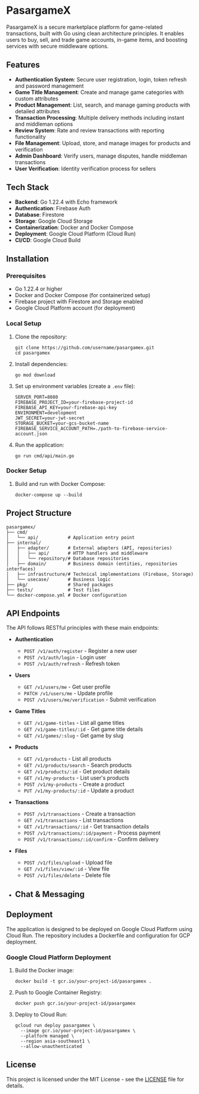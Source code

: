 # PasargameX

PasargameX is a secure marketplace platform for game-related transactions, built with Go using clean architecture principles. It enables users to buy, sell, and trade game accounts, in-game items, and boosting services with secure middleware options.

## Features

- **Authentication System**: Secure user registration, login, token refresh and password management
- **Game Title Management**: Create and manage game categories with custom attributes
- **Product Management**: List, search, and manage gaming products with detailed attributes
- **Transaction Processing**: Multiple delivery methods including instant and middleman options
- **Review System**: Rate and review transactions with reporting functionality
- **File Management**: Upload, store, and manage images for products and verification
- **Admin Dashboard**: Verify users, manage disputes, handle middleman transactions
- **User Verification**: Identity verification process for sellers

## Tech Stack

- **Backend**: Go 1.22.4 with Echo framework
- **Authentication**: Firebase Auth
- **Database**: Firestore
- **Storage**: Google Cloud Storage
- **Containerization**: Docker and Docker Compose
- **Deployment**: Google Cloud Platform (Cloud Run)
- **CI/CD**: Google Cloud Build

## Installation

### Prerequisites

- Go 1.22.4 or higher
- Docker and Docker Compose (for containerized setup)
- Firebase project with Firestore and Storage enabled
- Google Cloud Platform account (for deployment)

### Local Setup

1. Clone the repository:
   ```
   git clone https://github.com/username/pasargamex.git
   cd pasargamex
   ```

2. Install dependencies:
   ```
   go mod download
   ```

3. Set up environment variables (create a `.env` file):
   ```
   SERVER_PORT=8080
   FIREBASE_PROJECT_ID=your-firebase-project-id
   FIREBASE_API_KEY=your-firebase-api-key
   ENVIRONMENT=development
   JWT_SECRET=your-jwt-secret
   STORAGE_BUCKET=your-gcs-bucket-name
   FIREBASE_SERVICE_ACCOUNT_PATH=./path-to-firebase-service-account.json
   ```

4. Run the application:
   ```
   go run cmd/api/main.go
   ```

### Docker Setup

1. Build and run with Docker Compose:
   ```
   docker-compose up --build
   ```

## Project Structure

```
pasargamex/
├── cmd/
│   └── api/           # Application entry point
├── internal/
│   ├── adapter/       # External adapters (API, repositories)
│   │   ├── api/       # HTTP handlers and middleware
│   │   └── repository/# Database repositories
│   ├── domain/        # Business domain (entities, repositories interfaces)
│   ├── infrastructure/# Technical implementations (Firebase, Storage)
│   └── usecase/       # Business logic
├── pkg/               # Shared packages
├── tests/             # Test files
└── docker-compose.yml # Docker configuration
```

## API Endpoints

The API follows RESTful principles with these main endpoints:

- **Authentication**
  - `POST /v1/auth/register` - Register a new user
  - `POST /v1/auth/login` - Login user
  - `POST /v1/auth/refresh` - Refresh token

- **Users**
  - `GET /v1/users/me` - Get user profile
  - `PATCH /v1/users/me` - Update profile
  - `POST /v1/users/me/verification` - Submit verification

- **Game Titles**
  - `GET /v1/game-titles` - List all game titles
  - `GET /v1/game-titles/:id` - Get game title details
  - `GET /v1/games/:slug` - Get game by slug

- **Products**
  - `GET /v1/products` - List all products
  - `GET /v1/products/search` - Search products
  - `GET /v1/products/:id` - Get product details
  - `GET /v1/my-products` - List user's products
  - `POST /v1/my-products` - Create a product
  - `PUT /v1/my-products/:id` - Update a product

- **Transactions**
  - `POST /v1/transactions` - Create a transaction
  - `GET /v1/transactions` - List transactions
  - `GET /v1/transactions/:id` - Get transaction details
  - `POST /v1/transactions/:id/payment` - Process payment
  - `POST /v1/transactions/:id/confirm` - Confirm delivery

- **Files**
  - `POST /v1/files/upload` - Upload file
  - `GET /v1/files/view/:id` - View file
  - `POST /v1/files/delete` - Delete file

- **Chat & Messaging**
  - 

## Deployment

The application is designed to be deployed on Google Cloud Platform using Cloud Run. The repository includes a Dockerfile and configuration for GCP deployment.

### Google Cloud Platform Deployment

1. Build the Docker image:
   ```
   docker build -t gcr.io/your-project-id/pasargamex .
   ```

2. Push to Google Container Registry:
   ```
   docker push gcr.io/your-project-id/pasargamex
   ```

3. Deploy to Cloud Run:
   ```
   gcloud run deploy pasargamex \
     --image gcr.io/your-project-id/pasargamex \
     --platform managed \
     --region asia-southeast1 \
     --allow-unauthenticated
   ```

## License

This project is licensed under the MIT License - see the [LICENSE](LICENSE) file for details.